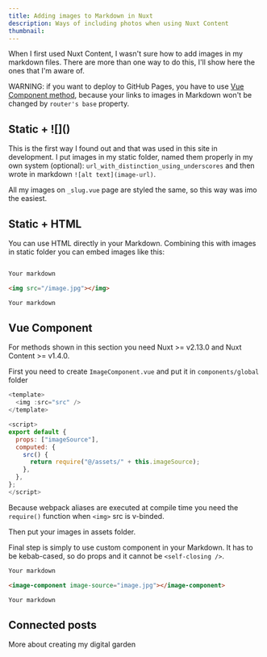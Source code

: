 ```yaml
---
title: Adding images to Markdown in Nuxt
description: Ways of including photos when using Nuxt Content
thumbnail:
---
```


When I first used Nuxt Content, I wasn't sure how to add images in my markdown files. There are more than one way to do this, I'll show here the ones that I'm aware of.

WARNING: if you want to deploy to GitHub Pages, you have to use [Vue Component method](#vue-component), because your links to images in Markdown won't be changed by `router's base` property.

## Static + \!\[\]\(\)

This is the first way I found out and that was used in this site in development. I put images in my static folder, named them properly in my own system (optional): `url_with_distinction_using_underscores` and then wrote in markdown `![alt text](image-url)`.

All my images on `_slug.vue` page are styled the same, so this way was imo the easiest.

## Static + HTML

You can use HTML directly in your Markdown. Combining this with images in static folder you can embed images like this:

```html

Your markdown

<img src="/image.jpg"></img>

Your markdown
```

## Vue Component

For methods shown in this section you need Nuxt >= v2.13.0 and Nuxt Content >= v1.4.0.

First you need to create `ImageComponent.vue` and put it in `components/global` folder

```js
<template>
  <img :src="src" />
</template>

<script>
export default {
  props: ["imageSource"],
  computed: {
    src() {
      return require("@/assets/" + this.imageSource);
    },
  },
};
</script>
```

Because webpack aliases are executed at compile time you need the `require()` function when `<img>` src is v-binded.

Then put your images in assets folder.

Final step is simply to use custom component in your Markdown. It has to be kebab-cased, so do props and it cannot be `<self-closing />`.

```html
Your markdown

<image-component image-source="image.jpg"></image-component>

Your markdown
```

## Connected posts

<nuxt-link to="/hello-world">
More about creating my digital garden
</nuxt-link>
